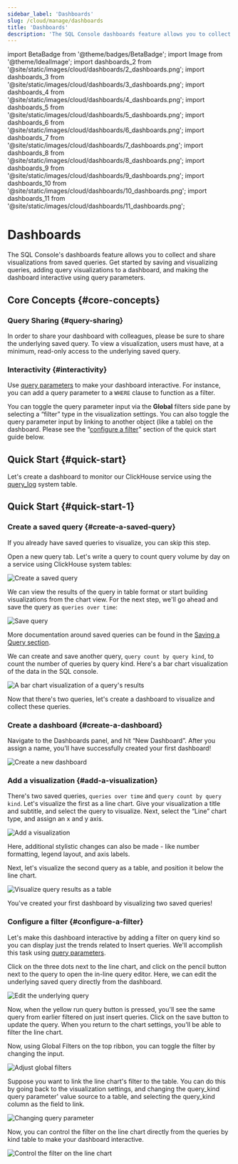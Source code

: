 ```yaml
---
sidebar_label: 'Dashboards'
slug: /cloud/manage/dashboards
title: 'Dashboards'
description: 'The SQL Console dashboards feature allows you to collect and share visualizations from saved queries.'
---
```


import BetaBadge from '@theme/badges/BetaBadge';
import Image from '@theme/IdealImage';
import dashboards_2 from '@site/static/images/cloud/dashboards/2_dashboards.png';
import dashboards_3 from '@site/static/images/cloud/dashboards/3_dashboards.png';
import dashboards_4 from '@site/static/images/cloud/dashboards/4_dashboards.png';
import dashboards_5 from '@site/static/images/cloud/dashboards/5_dashboards.png';
import dashboards_6 from '@site/static/images/cloud/dashboards/6_dashboards.png';
import dashboards_7 from '@site/static/images/cloud/dashboards/7_dashboards.png';
import dashboards_8 from '@site/static/images/cloud/dashboards/8_dashboards.png';
import dashboards_9 from '@site/static/images/cloud/dashboards/9_dashboards.png';
import dashboards_10 from '@site/static/images/cloud/dashboards/10_dashboards.png';
import dashboards_11 from '@site/static/images/cloud/dashboards/11_dashboards.png';

# Dashboards

<BetaBadge />

The SQL Console's dashboards feature allows you to collect and share visualizations from saved queries. Get started by saving and visualizing queries, adding query visualizations to a dashboard, and making the dashboard interactive using query parameters.

## Core Concepts {#core-concepts}

### Query Sharing {#query-sharing}

In order to share your dashboard with colleagues, please be sure to share the underlying saved query. To view a visualization, users must have, at a minimum, read-only access to the underlying saved query. 

### Interactivity {#interactivity}

Use [query parameters](/sql-reference/syntax#defining-and-using-query-parameters) to make your dashboard interactive. For instance, you can add a query parameter to a `WHERE` clause to function as a filter. 

You can toggle the query parameter input via the **Global** filters side pane by selecting a “filter” type in the visualization settings. You can also toggle the query parameter input by linking to another object (like a table) on the dashboard. Please see the “[configure a filter](/cloud/manage/dashboards#configure-a-filter)” section of the quick start guide below. 

## Quick Start {#quick-start}

Let's create a dashboard to monitor our ClickHouse service using the [query\_log](/operations/system-tables/query_log) system table. 

## Quick Start {#quick-start-1}

### Create a saved query {#create-a-saved-query}

If you already have saved queries to visualize, you can skip this step. 

Open a new query tab. Let's write a query to count query volume by day on a service using ClickHouse system tables:

<Image img={dashboards_2} size="md" alt="Create a saved query" border/>

We can view the results of the query in table format or start building visualizations from the chart view. For the next step, we'll go ahead and save the query as `queries over time`:

<Image img={dashboards_3} size="md" alt="Save query" border/>

More documentation around saved queries can be found in the [Saving a Query section](/cloud/get-started/sql-console#saving-a-query).

We can create and save another query, `query count by query kind`, to count the number of queries by query kind. Here's a bar chart visualization of the data in the SQL console. 

<Image img={dashboards_4} size="md" alt="A bar chart visualization of a query's results" border/>

Now that there's two queries, let's create a dashboard to visualize and collect these queries. 

### Create a dashboard {#create-a-dashboard}

Navigate to the Dashboards panel, and hit “New Dashboard”. After you assign a name, you'll have successfully created your first dashboard!

<Image img={dashboards_5} size="md" alt="Create a new dashboard" border/>

### Add a visualization {#add-a-visualization}

There's two saved queries, `queries over time` and `query count by query kind`. Let's visualize the first as a line chart. Give your visualization a title and subtitle, and select the query to visualize. Next, select the “Line” chart type, and assign an x and y axis.

<Image img={dashboards_6} size="md" alt="Add a visualization" border/>

Here, additional stylistic changes can also be made - like number formatting, legend layout, and axis labels. 

Next, let's visualize the second query as a table, and position it below the line chart. 

<Image img={dashboards_7} size="md" alt="Visualize query results as a table" border/>

You've created your first dashboard by visualizing two saved queries!

### Configure a filter {#configure-a-filter}

Let's make this dashboard interactive by adding a filter on query kind so you can display just the trends related to Insert queries. We'll accomplish this task using [query parameters](/sql-reference/syntax#defining-and-using-query-parameters). 

Click on the three dots next to the line chart, and click on the pencil button next to the query to open the in-line query editor. Here, we can edit the underlying saved query directly from the dashboard. 

<Image img={dashboards_8} size="md" alt="Edit the underlying query" border/>

Now, when the yellow run query button is pressed, you'll see the same query from earlier filtered on just insert queries. Click on the save button to update the query. When you return to the chart settings, you'll be able to filter the line chart. 

Now, using Global Filters on the top ribbon, you can toggle the filter by changing the input. 

<Image img={dashboards_9} size="md" alt="Adjust global filters" border/>

Suppose you want to link the line chart's filter to the table. You can do this by going back to the visualization settings, and changing the query_kind query parameter' value source to a table, and selecting the query_kind column as the field to link. 

<Image img={dashboards_10} size="md" alt="Changing query parameter" border/>

Now, you can control the filter on the line chart directly from the queries by kind table to make your dashboard interactive. 

<Image img={dashboards_11} size="md" alt="Control the filter on the line chart" border/>
